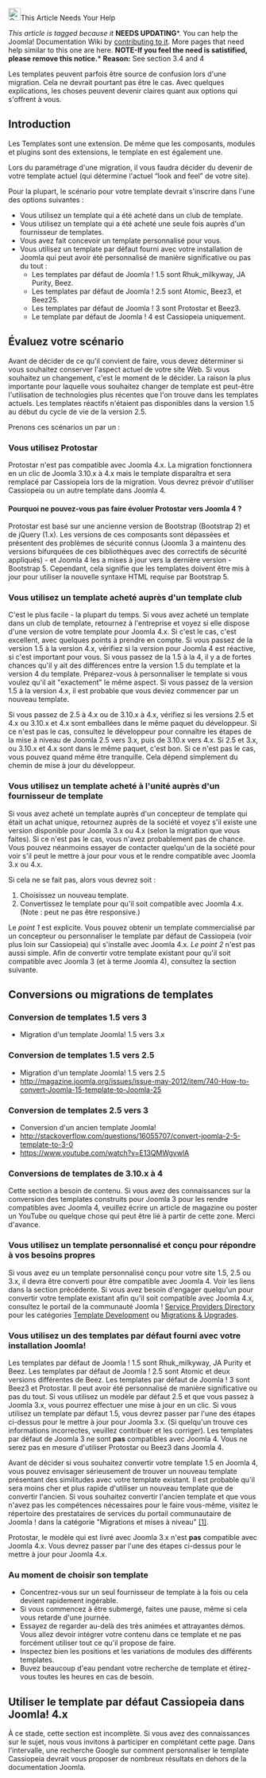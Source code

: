 <!-- Filename: Template_Considerations_During_Migration / Display title: Considérations en matière de template lors d'une migration -->

<img
src="https://docs.joomla.org/images/thumb/4/47/Copyedit.png/25px-Copyedit.png"
decoding="async"
srcset="https://docs.joomla.org/images/thumb/4/47/Copyedit.png/38px-Copyedit.png 1.5x, https://docs.joomla.org/images/thumb/4/47/Copyedit.png/50px-Copyedit.png 2x"
data-file-width="200" data-file-height="200" width="25" height="25"
alt="Copyedit.png" />This Article Needs Your Help

*This article is tagged because it* **NEEDS UPDATING***. You can help
the Joomla! Documentation Wiki by <a
href="https://docs.joomla.org//docs.joomla.org/index.php?title=Template_Considerations_During_Migration/fr&amp;action=edit"
class="external text" target="_blank"
rel="noreferrer noopener">contributing to it</a>.
<span class="small">More pages that need help similar to this one are
here.</span>
<span class="small">**NOTE-If you feel the need is satistified, please
remove this notice.**</span>*
**Reason:** See section 3.4 and 4

Les templates peuvent parfois être source de confusion lors d'une
migration. Cela ne devrait pourtant pas être le cas. Avec quelques
explications, les choses peuvent devenir claires quant aux options qui
s'offrent à vous.

## Introduction

Les Templates sont une extension. De même que les composants, modules et
plugins sont des extensions, le template en est également une.

Lors du paramétrage d'une migration, il vous faudra décider du devenir
de votre template actuel (qui détermine l'actuel “look and feel” de
votre site).

Pour la plupart, le scénario pour votre template devrait s'inscrire dans
l'une des options suivantes :

- Vous utilisez un template qui a été acheté dans un club de template.
- Vous utilisez un template qui a été acheté une seule fois auprès d'un
  fournisseur de templates.
- Vous avez fait concevoir un template personnalisé pour vous.
- Vous utilisez un template par défaut fourni avec votre installation de
  Joomla qui peut avoir été personnalisé de manière significative ou pas
  du tout :
  - Les templates par défaut de Joomla ! 1.5 sont Rhuk_milkyway, JA
    Purity, Beez.
  - Les templates par défaut de Joomla ! 2.5 sont Atomic, Beez3, et
    Beez25.
  - Les templates par défaut de Joomla ! 3 sont Protostar et Beez3.
  - Le template par défaut de Joomla ! 4 est Cassiopeia uniquement.

## Évaluez votre scénario

Avant de décider de ce qu'il convient de faire, vous devez déterminer si
vous souhaitez conserver l'aspect actuel de votre site Web. Si vous
souhaitez un changement, c'est le moment de le décider. La raison la
plus importante pour laquelle vous souhaitez changer de template est
peut-être l'utilisation de technologies plus récentes que l'on trouve
dans les templates actuels. Les templates réactifs n'étaient pas
disponibles dans la version 1.5 au début du cycle de vie de la version
2.5.

Prenons ces scénarios un par un :

### Vous utilisez Protostar

Protostar n'est pas compatible avec Joomla 4.x. La migration
fonctionnera en un clic de Joomla 3.10.x à 4.x mais le template
disparaîtra et sera remplacé par Cassiopeia lors de la migration. Vous
devrez prévoir d'utiliser Cassiopeia ou un autre template dans Joomla 4.

#### Pourquoi ne pouvez-vous pas faire évoluer Protostar vers Joomla 4 ?

Protostar est basé sur une ancienne version de Bootstrap (Bootstrap 2)
et de jQuery (1.x). Les versions de ces composants sont dépassées et
présentent des problèmes de sécurité connus (Joomla 3 a maintenu des
versions bifurquées de ces bibliothèques avec des correctifs de sécurité
appliqués) - et Joomla 4 les a mises à jour vers la dernière version -
Bootstrap 5. Cependant, cela signifie que les templates doivent être mis
à jour pour utiliser la nouvelle syntaxe HTML requise par Bootstrap 5.

### Vous utilisez un template acheté auprès d'un template club

C'est le plus facile - la plupart du temps. Si vous avez acheté un
template dans un club de template, retournez à l'entreprise et voyez si
elle dispose d'une version de votre template pour Joomla 4.x. Si c'est
le cas, c'est excellent, avec quelques points à prendre en compte. Si
vous passez de la version 1.5 à la version 4.x, vérifiez si la version
pour Joomla 4 est réactive, si c'est important pour vous. Si vous passez
de la 1.5 à la 4, il y a de fortes chances qu'il y ait des différences
entre la version 1.5 du template et la version 4 du template.
Préparez-vous à personnaliser le template si vous voulez qu'il ait
"exactement" le même aspect. Si vous passez de la version 1.5 à la
version 4.x, il est probable que vous deviez commencer par un nouveau
template.

Si vous passez de 2.5 à 4.x ou de 3.10.x à 4.x, vérifiez si les versions
2.5 et 4.x ou 3.10.x et 4.x sont emballées dans le même paquet du
développeur. Si ce n'est pas le cas, consultez le développeur pour
connaître les étapes de la mise à niveau de Joomla 2.5 vers 3.x, puis de
3.10.x vers 4.x. Si 2.5 et 3.x, ou 3.10.x et 4.x sont dans le même
paquet, c'est bon. Si ce n'est pas le cas, vous pouvez quand même être
tranquille. Cela dépend simplement du chemin de mise à jour du
développeur.

### Vous utilisez un template acheté à l'unité auprès d'un fournisseur de template

Si vous avez acheté un template auprès d'un concepteur de template qui
était un achat unique, retournez auprès de la société et voyez s'il
existe une version disponible pour Joomla 3.x ou 4.x (selon la migration
que vous faites). Si ce n'est pas le cas, vous n'avez probablement pas
de chance. Vous pouvez néanmoins essayer de contacter quelqu'un de la
société pour voir s'il peut le mettre à jour pour vous et le rendre
compatible avec Joomla 3.x ou 4.x.

Si cela ne se fait pas, alors vous devrez soit :

1.  Choisissez un nouveau template.
2.  Convertissez le template pour qu'il soit compatible avec Joomla 4.x.
    (Note : peut ne pas être responsive.)

Le *point 1* est explicite. Vous pouvez obtenir un template
commercialisé par un concepteur ou personnaliser le template par défaut
de Cassiopeia (voir plus loin sur Cassiopeia) qui s'installe avec Joomla
4.x.
*Le point 2* n'est pas aussi simple. Afin de convertir votre template
existant pour qu'il soit compatible avec Joomla 3 (et à terme Joomla 4),
consultez la section suivante.

## Conversions ou migrations de templates

### Conversion de templates 1.5 vers 3

-  Migration d'un template Joomla! 1.5 vers
  3.x

### Conversion de templates 1.5 vers 2.5

-  Migration d'un template Joomla! 1.5 vers
  2.5
- <a
  href="http://magazine.joomla.org/issues/issue-may-2012/item/740-How-to-convert-Joomla-15-template-to-Joomla-25"
  class="external free" target="_blank"
  rel="noreferrer noopener">http://magazine.joomla.org/issues/issue-may-2012/item/740-How-to-convert-Joomla-15-template-to-Joomla-25</a>

### Conversion de templates 2.5 vers 3

-  Conversion d'un ancien template
  Joomla!
- <a
  href="http://stackoverflow.com/questions/16055707/convert-joomla-2-5-template-to-3-0"
  class="external free" target="_blank"
  rel="nofollow noreferrer noopener">http://stackoverflow.com/questions/16055707/convert-joomla-2-5-template-to-3-0</a>
- <a href="https://www.youtube.com/watch?v=E13QMWgvwlA"
  class="external free" target="_blank"
  rel="nofollow noreferrer noopener">https://www.youtube.com/watch?v=E13QMWgvwlA</a>

### Conversions de templates de 3.10.x à 4

Cette section a besoin de contenu. Si vous avez des connaissances sur la
conversion des templates construits pour Joomla 3 pour les rendre
compatibles avec Joomla 4, veuillez écrire un article de magazine ou
poster un YouTube ou quelque chose qui peut être lié à partir de cette
zone. Merci d'avance.

### Vous utilisez un template personnalisé et conçu pour répondre à vos besoins propres

Si vous avez eu un template personnalisé conçu pour votre site 1.5, 2.5
ou 3.x, il devra être converti pour être compatible avec Joomla 4. Voir
les liens dans la section précédente. Si vous avez besoin d'engager
quelqu'un pour convertir votre template existant afin qu'il soit
compatible avec Joomla 4.x, consultez le portail de la communauté
Joomla !
<a href="https://community.joomla.org/service-providers-directory/"
class="external text" target="_blank" rel="noreferrer noopener">Service
Providers Directory</a> pour les catégories <a
href="https://community.joomla.org/service-providers-directory/listings/category/view/124-template-development.html"
class="external text" target="_blank" rel="noreferrer noopener">Template
Development</a> ou <a
href="https://community.joomla.org/service-providers-directory/listings/category/view/119-migrations-upgrades.html"
class="external text" target="_blank"
rel="noreferrer noopener">Migrations &amp; Upgrades</a>.

### Vous utilisez un des templates par défaut fourni avec votre installation Joomla!

Les templates par défaut de Joomla ! 1.5 sont Rhuk_milkyway, JA Purity
et Beez. Les templates par défaut de Joomla ! 2.5 sont Atomic et deux
versions différentes de Beez. Les templates par défaut de Joomla ! 3
sont Beez3 et Protostar. Il peut avoir été personnalisé de manière
significative ou pas du tout. Si vous utilisez un modèle par défaut 2.5
et que vous passez à Joomla 3.x, vous pourrez effectuer une mise à jour
en un clic. Si vous utilisez un template par défaut 1.5, vous devrez
passer par l'une des étapes ci-dessus pour le mettre à jour pour Joomla
3.x. (Si quelqu'un trouve ces informations incorrectes, veuillez
contribuer et les corriger). Les templates par défaut de Joomla 3 ne
sont **pas** compatibles avec Joomla 4. Vous ne serez pas en mesure
d'utiliser Protostar ou Beez3 dans Joomla 4.

Avant de décider si vous souhaitez convertir votre template 1.5 en
Joomla 4, vous pouvez envisager sérieusement de trouver un nouveau
template présentant des similitudes avec votre template existant. Il est
probable qu'il sera moins cher et plus rapide d'utiliser un nouveau
template que de convertir l'ancien. Si vous souhaitez convertir l'ancien
template et que vous n'avez pas les compétences nécessaires pour le
faire vous-même, visitez le répertoire des prestataires de services du
portail communautaire de Joomla ! dans la catégorie "Migrations et mises
à niveau" <a
href="https://community.joomla.org/service-providers-directory/listings/category/view/119-migrations-upgrades.html"
class="external autonumber" target="_blank"
rel="noreferrer noopener">[1]</a>.

Protostar, le modèle qui est livré avec Joomla 3.x n'est **pas**
compatible avec Joomla 4.x. Vous devrez passer par l'une des étapes
ci-dessus pour le mettre à jour pour Joomla 4.x.

### Au moment de choisir son template

- Concentrez-vous sur un seul fournisseur de template à la fois ou cela
  devient rapidement ingérable.
- Si vous commencez à être submergé, faites une pause, même si cela vous
  retarde d'une journée.
- Essayez de regarder au-delà des très animées et attrayantes démos.
  Vous allez devoir intégrer votre contenu dans ce template et ne pas
  forcément utiliser tout ce qu'il propose de faire.
- Inspectez bien les positions et les variations de modules des
  différents templates.
- Buvez beaucoup d'eau pendant votre recherche de template et
  étirez-vous toutes les heures en cas de besoin.

## Utiliser le template par défaut Cassiopeia dans Joomla! 4.x

À ce stade, cette section est incomplète. Si vous avez des connaissances
sur le sujet, nous vous invitons à participer en complétant cette page.
Dans l'intervalle, une recherche Google sur comment personnaliser le
template Cassiopeia devrait vous proposer de nombreux résultats en
dehors de la documentation Joomla.
